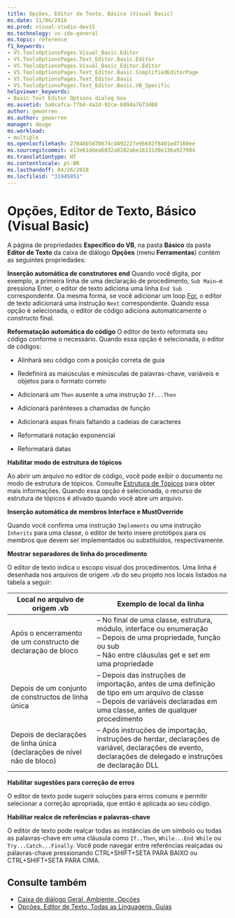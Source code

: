 ```yaml
---
title: Opções, Editor de Texto, Básico (Visual Basic)
ms.date: 11/04/2016
ms.prod: visual-studio-dev15
ms.technology: vs-ide-general
ms.topic: reference
f1_keywords:
- VS.ToolsOptionsPages.Visual_Basic.Editor
- VS.ToolsOptionsPages.Text_Editor.Basic.Editor
- VS.ToolsOptionsPages.Visual_Basic_Editor.Editor
- VS.ToolsOptionsPages.Text_Editor.Basic.SimplifiedEditorPage
- VS.ToolsOptionsPages.Text_Editor.Basic
- VS.ToolsOptionsPages.Text_Editor.Basic.VB_Specific
helpviewer_keywords:
- Basic Text Editor Options dialog box
ms.assetid: 5a8cafca-f7b4-4a2d-92ce-6894a7673d00
author: gewarren
ms.author: gewarren
manager: douge
ms.workload:
- multiple
ms.openlocfilehash: 27048b5d70674cd492227e96682f8401ed7160ee
ms.sourcegitcommit: e13e61ddea6032a8282abe16131d9e136a927984
ms.translationtype: HT
ms.contentlocale: pt-BR
ms.lasthandoff: 04/26/2018
ms.locfileid: "31945851"
---
```

# <a name="options-text-editor-basic-visual-basic"></a>Opções, Editor de Texto, Básico (Visual Basic)
A página de propriedades **Específico do VB**, na pasta **Básico** da pasta **Editor de Texto** da caixa de diálogo **Opções** (menu **Ferramentas**) contém as seguintes propriedades:

 **Inserção automática de construtores end** Quando você digita, por exemplo, a primeira linha de uma declaração de procedimento, `Sub Main—`e pressiona Enter, o editor de texto adiciona uma linha `End Sub` correspondente. Da mesma forma, se você adicionar um loop [For](/dotnet/visual-basic/language-reference/statements/for-next-statement), o editor de texto adicionará uma instrução `Next` correspondente. Quando essa opção é selecionada, o editor de código adiciona automaticamente o constructo final.

 **Reformatação automática do código** O editor de texto reformata seu código conforme o necessário. Quando essa opção é selecionada, o editor de códigos:

-   Alinhará seu código com a posição correta de guia

-   Redefinirá as maiúsculas e minúsculas de palavras-chave, variáveis e objetos para o formato correto

-   Adicionará um `Then` ausente a uma instrução `If...Then`

-   Adicionará parênteses a chamadas de função

-   Adicionará aspas finais faltando a cadeias de caracteres

-   Reformatará notação exponencial

-   Reformatará datas

**Habilitar modo de estrutura de tópicos**

Ao abrir um arquivo no editor de código, você pode exibir o documento no modo de estrutura de tópicos. Consulte [Estrutura de Tópicos](../../ide/outlining.md) para obter mais informações. Quando essa opção é selecionada, o recurso de estrutura de tópicos é ativado quando você abre um arquivo.

**Inserção automática de membros Interface e MustOverride**

Quando você confirma uma instrução `Implements` ou uma instrução `Inherits` para uma classe, o editor de texto insere protótipos para os membros que devem ser implementados ou substituídos, respectivamente.

**Mostrar separadores de linha do procedimento**

O editor de texto indica o escopo visual dos procedimentos. Uma linha é desenhada nos arquivos de origem .vb do seu projeto nos locais listados na tabela a seguir:

|Local no arquivo de origem .vb|Exemplo de local da linha|
|---------------------------------|------------------------------|
|Após o encerramento de um constructo de declaração de bloco|–   No final de uma classe, estrutura, módulo, interface ou enumeração<br />–   Depois de uma propriedade, função ou sub<br />–   Não entre cláusulas get e set em uma propriedade|
|Depois de um conjunto de constructos de linha única|–   Depois das instruções de importação, antes de uma definição de tipo em um arquivo de classe<br />–   Depois de variáveis declaradas em uma classe, antes de qualquer procedimento|
|Depois de declarações de linha única (declarações de nível não de bloco)|–   Após instruções de importação, instruções de herdar, declarações de variável, declarações de evento, declarações de delegado e instruções de declaração DLL|

**Habilitar sugestões para correção de erros**

O editor de texto pode sugerir soluções para erros comuns e permitir selecionar a correção apropriada, que então é aplicada ao seu código.

**Habilitar realce de referências e palavras-chave**

O editor de texto pode realçar todas as instâncias de um símbolo ou todas as palavras-chave em uma cláusula como `If..Then`, `While...End While` ou `Try...Catch...Finally`. Você pode navegar entre referências realçadas ou palavras-chave pressionando CTRL+SHIFT+SETA PARA BAIXO ou CTRL+SHIFT+SETA PARA CIMA.

## <a name="see-also"></a>Consulte também

- [Caixa de diálogo Geral, Ambiente, Opções](../../ide/reference/general-environment-options-dialog-box.md)
- [Opções, Editor de Texto, Todas as Linguagens, Guias](../../ide/reference/options-text-editor-all-languages-tabs.md)